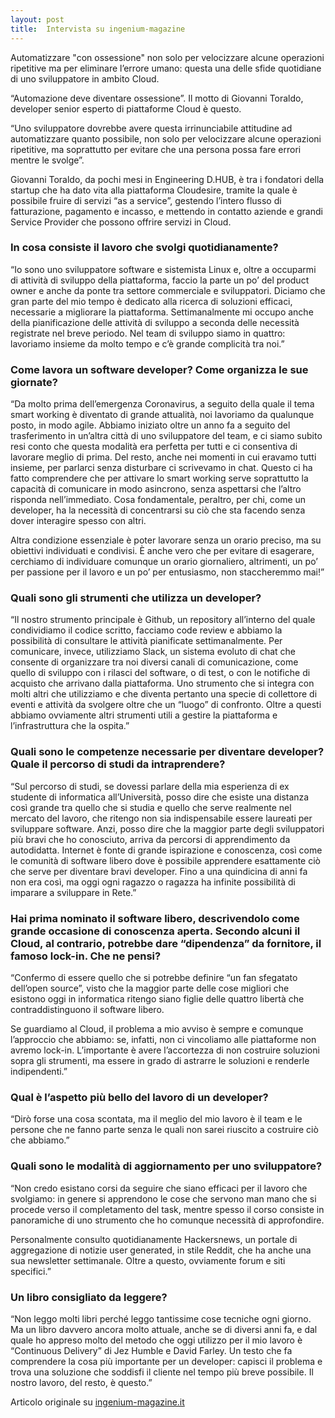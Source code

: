 ```yaml
---
layout: post
title:  Intervista su ingenium-magazine
---
```


Automatizzare "con ossessione" non solo per velocizzare alcune operazioni
ripetitive ma per eliminare l’errore umano: questa una delle sfide quotidiane di
uno sviluppatore in ambito Cloud.

“Automazione deve diventare ossessione”. Il motto di Giovanni Toraldo, developer
senior esperto di piattaforme Cloud è questo.

“Uno sviluppatore dovrebbe avere questa irrinunciabile attitudine ad
automatizzare quanto possibile, non solo per velocizzare alcune operazioni
ripetitive, ma soprattutto per evitare che una persona possa fare errori mentre
le svolge”.

Giovanni Toraldo, da pochi mesi in Engineering D.HUB, è tra i fondatori della
startup che ha dato vita alla piattaforma Cloudesire, tramite la quale è
possibile fruire di servizi “as a service”, gestendo l’intero flusso di
fatturazione, pagamento e incasso, e mettendo in contatto aziende e grandi
Service Provider che possono offrire servizi in Cloud.

### In cosa consiste il lavoro che svolgi quotidianamente?

“Io sono uno sviluppatore software e sistemista Linux e, oltre a occuparmi di
attività di sviluppo della piattaforma, faccio la parte un po’ del product owner
e anche da ponte tra settore commerciale e sviluppatori. Diciamo che gran parte
del mio tempo è dedicato alla ricerca di soluzioni efficaci, necessarie a
migliorare la piattaforma. Settimanalmente mi occupo anche della pianificazione
delle attività di sviluppo a seconda delle necessità registrate nel breve
periodo. Nel team di sviluppo siamo in quattro: lavoriamo insieme da molto tempo
e c’è grande complicità tra noi.”

### Come lavora un software developer? Come organizza le sue giornate?

“Da molto prima dell’emergenza Coronavirus, a seguito della quale il tema smart
working è diventato di grande attualità, noi lavoriamo da qualunque posto, in
modo agile. Abbiamo iniziato oltre un anno fa a seguito del trasferimento in
un’altra città di uno sviluppatore del team, e ci siamo subito resi conto che
questa modalità era perfetta per tutti e ci consentiva di lavorare meglio di
prima. Del resto, anche nei momenti in cui eravamo tutti insieme, per parlarci
senza disturbare ci scrivevamo in chat. Questo ci ha fatto comprendere che per
attivare lo smart working serve soprattutto la capacità di comunicare in modo
asincrono, senza aspettarsi che l’altro risponda nell’immediato. Cosa
fondamentale, peraltro, per chi, come un developer, ha la necessità di
concentrarsi su ciò che sta facendo senza dover interagire spesso con altri.

Altra condizione essenziale è poter lavorare senza un orario preciso, ma su
obiettivi individuati e condivisi. È anche vero che per evitare di esagerare,
cerchiamo di individuare comunque un orario giornaliero, altrimenti, un po’ per
passione per il lavoro e un po’ per entusiasmo, non staccheremmo mai!”

### Quali sono gli strumenti che utilizza un developer?

“Il nostro strumento principale è Github, un repository all’interno del quale
condividiamo il codice scritto, facciamo code review e abbiamo la possibilità di
consultare le attività pianificate settimanalmente. Per comunicare, invece,
utilizziamo Slack, un sistema evoluto di chat che consente di organizzare tra
noi diversi canali di comunicazione, come quello di sviluppo con i rilasci del
software, o di test, o con le notifiche di acquisto che arrivano dalla
piattaforma. Uno strumento che si integra con molti altri che utilizziamo e che
diventa pertanto una specie di collettore di eventi e attività da svolgere oltre
che un “luogo” di confronto. Oltre a questi abbiamo ovviamente altri strumenti
utili a gestire la piattaforma e l’infrastruttura che la ospita.”

### Quali sono le competenze necessarie per diventare developer? Quale il percorso di studi da intraprendere?

“Sul percorso di studi, se dovessi parlare della mia esperienza di ex studente
di informatica all’Università, posso dire che esiste una distanza così grande
tra quello che si studia e quello che serve realmente nel mercato del lavoro,
che ritengo non sia indispensabile essere laureati per sviluppare software.
Anzi, posso dire che la maggior parte degli sviluppatori più bravi che ho
conosciuto, arriva da percorsi di apprendimento da autodidatta. Internet è fonte
di grande ispirazione e conoscenza, così come le comunità di software libero
dove è possibile apprendere esattamente ciò che serve per diventare bravi
developer. Fino a una quindicina di anni fa non era così, ma oggi ogni ragazzo o
ragazza ha infinite possibilità di imparare a sviluppare in Rete.”

### Hai prima nominato il software libero, descrivendolo come grande occasione di conoscenza aperta. Secondo alcuni il Cloud, al contrario, potrebbe dare “dipendenza” da fornitore, il famoso lock-in. Che ne pensi?

“Confermo di essere quello che si potrebbe definire “un fan sfegatato dell’open
source”, visto che la maggior parte delle cose migliori che esistono oggi in
informatica ritengo siano figlie delle quattro libertà che contraddistinguono il
software libero.

Se guardiamo al Cloud, il problema a mio avviso è sempre e comunque l’approccio
che abbiamo: se, infatti, non ci vincoliamo alle piattaforme non avremo lock-in.
L’importante è avere l’accortezza di non costruire soluzioni sopra gli
strumenti, ma essere in grado di astrarre le soluzioni e renderle indipendenti.”

### Qual è l’aspetto più bello del lavoro di un developer?

“Dirò forse una cosa scontata, ma il meglio del mio lavoro è il team e le
persone che ne fanno parte senza le quali non sarei riuscito a costruire ciò che
abbiamo.”

### Quali sono le modalità di aggiornamento per uno sviluppatore?

“Non credo esistano corsi da seguire che siano efficaci per il lavoro che
svolgiamo: in genere si apprendono le cose che servono man mano che si procede
verso il completamento del task, mentre spesso il corso consiste in panoramiche
di uno strumento che ho comunque necessità di approfondire.

Personalmente consulto quotidianamente Hackersnews, un portale di aggregazione
di notizie user generated, in stile Reddit, che ha anche una sua newsletter
settimanale. Oltre a questo, ovviamente forum e siti specifici.”

### Un libro consigliato da leggere?

“Non leggo molti libri perché leggo tantissime cose tecniche ogni giorno. Ma un
libro davvero ancora molto attuale, anche se di diversi anni fa, e dal quale ho
appreso molto del metodo che oggi utilizzo per il mio lavoro è “Continuous
Delivery” di Jez Humble e David Farley. Un testo che fa comprendere la cosa più
importante per un developer: capisci il problema e trova una soluzione che
soddisfi il cliente nel tempo più breve possibile. Il nostro lavoro, del resto,
è questo.”

Articolo originale su [ingenium-magazine.it](https://www.ingenium-magazine.it/professione-developer-di-piattaforme-cloud-intervista-a-giovanni-toraldo/)
